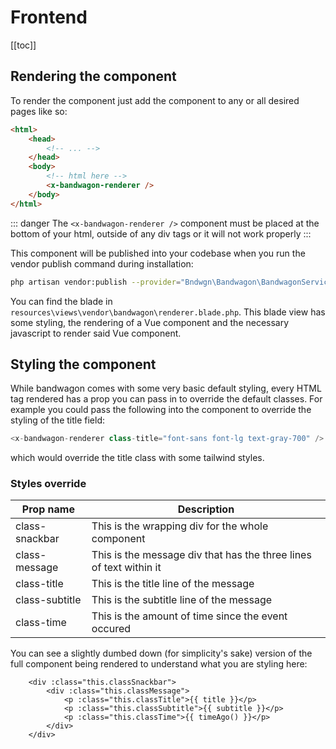 # Frontend

[[toc]]

## Rendering the component

To render the component just add the component to any or all desired pages like so:
```html
<html>
    <head>
        <!-- ... -->
    </head>
    <body>
        <!-- html here -->
        <x-bandwagon-renderer />
    </body>
</html>
```
::: danger
The `<x-bandwagon-renderer />` component must be placed at the bottom of your html, outside of any div tags or it will not work properly
:::

This component will be published into your codebase when you run the vendor publish command during installation:
```sh
php artisan vendor:publish --provider="Bndwgn\Bandwagon\BandwagonServiceProvider"
```
You can find the blade in `resources\views\vendor\bandwagon\renderer.blade.php`. This blade view has some styling, the rendering of a Vue component and the necessary javascript to render said Vue component.

## Styling the component
While bandwagon comes with some very basic default styling, every HTML tag rendered has a prop you can pass in to override the default classes. For example you could pass the following into the component to override the styling of the title field:

```php
<x-bandwagon-renderer class-title="font-sans font-lg text-gray-700" />
```
which would override the title class with some tailwind styles.

### Styles override

| Prop name | Description |
| --------- | ----------- |
| class-snackbar | This is the wrapping div for the whole component |
| class-message | This is the message div that has the three lines of text within it |
| class-title | This is the title line of the message |
| class-subtitle | This is the subtitle line of the message | 
| class-time | This is the amount of time since the event occured |

You can see a slightly dumbed down (for simplicity's sake) version of the full component being rendered to understand what you are styling here:

```vue
    <div :class="this.classSnackbar">
        <div :class="this.classMessage">
            <p :class="this.classTitle">{{ title }}</p>
            <p :class="this.classSubtitle">{{ subtitle }}</p>
            <p :class="this.classTime">{{ timeAgo() }}</p>
        </div>
    </div>
```